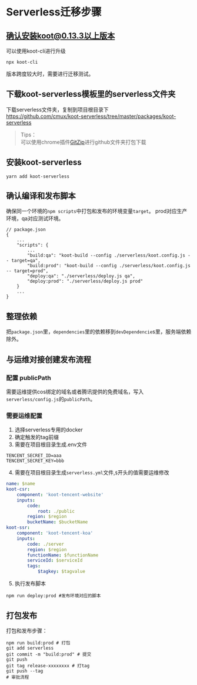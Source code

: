 # Serverless迁移步骤
## 确认安装koot@0.13.3以上版本
可以使用koot-cli进行升级
```
npx koot-cli
```
版本跨度较大时，需要进行迁移测试。
## 下载koot-serverless模板里的serverless文件夹
下载serverless文件夹，复制到项目根目录下  
https://github.com/cmux/koot-serverless/tree/master/packages/koot-serverless
>Tips：  
>可以使用chrome插件[GitZip](https://chrome.google.com/webstore/detail/gitzip-for-github/ffabmkklhbepgcgfonabamgnfafbdlkn)进行github文件夹打包下载
## 安装koot-serverless
```
yarn add koot-serverless
```
## 确认编译和发布脚本
确保同一个环境的`npm scripts`中打包和发布的环境变量`target`。
prod对应生产环境，qa对应测试环境。
```
// package.json
{
    ...
    "scripts": {
        ...
        "build:qa": "koot-build --config ./serverless/koot.config.js -- target=qa",
        "build:prod": "koot-build --config ./serverless/koot.config.js -- target=prod",
        "deploy:qa": "./serverless/deploy.js qa",
        "deploy:prod": "./serverless/deploy.js prod"
    }
    ...
}
```
## 整理依赖
把`package.json`里，`dependencies`里的依赖移到`devDependencie`s里，服务端依赖除外。  
## 与运维对接创建发布流程
### 配置 publicPath
需要运维提供cos绑定的域名或者腾讯提供的免费域名，写入`serverless/config.js`的`publicPath`。
### 需要运维配置
1. 选择serverless专用的docker
2. 确定触发的tag前缀
3. 需要在项目根目录生成.env文件
```
TENCENT_SECRET_ID=aaa
TENCENT_SECRET_KEY=bbb
```
4. 需要在项目根目录生成`serverless.yml`文件,`$`开头的值需要运维修改
```yml
name: $name
koot-csr:
    component: 'koot-tencent-website'
    inputs:
        code:
            root: ./public
        region: $region
        bucketName: $bucketName
koot-ssr:
    component: 'koot-tencent-koa'
    inputs:
        code: ./server
        region: $region
        functionName: $functionName
        serviceId: $serviceId
        tags:
            $tagkey: $tagvalue
```
5. 执行发布脚本
```
npm run deploy:prod #发布环境对应的脚本
```
## 打包发布
打包和发布步骤：
```
npm run build:prod # 打包
git add serverless
git commit -m "build:prod" # 提交
git push
git tag release-xxxxxxxx # 打tag
git push --tag
# 审批流程
```



